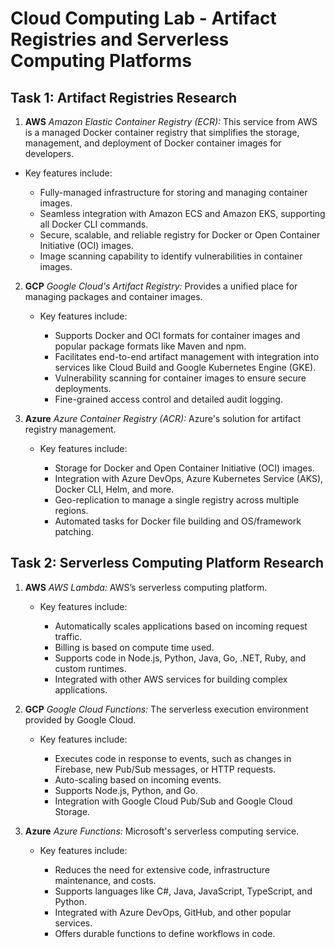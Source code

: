 
# Cloud Computing Lab - Artifact Registries and Serverless Computing Platforms

## Task 1: Artifact Registries Research
1. **AWS** *Amazon Elastic Container Registry (ECR):* This service from AWS is a managed Docker container registry that simplifies the storage, management, and deployment of Docker container images for developers.

 - Key features include:

     - Fully-managed infrastructure for storing and managing container images.
     - Seamless integration with Amazon ECS and Amazon EKS, supporting all Docker CLI commands.
     - Secure, scalable, and reliable registry for Docker or Open Container Initiative (OCI) images.
     - Image scanning capability to identify vulnerabilities in container images.

2. **GCP** *Google Cloud's Artifact Registry:* Provides a unified place for managing packages and container images.

    - Key features include:

      - Supports Docker and OCI formats for container images and popular package formats like Maven and npm.
      - Facilitates end-to-end artifact management with integration into services like Cloud Build and Google Kubernetes Engine (GKE).
      - Vulnerability scanning for container images to ensure secure deployments.
      - Fine-grained access control and detailed audit logging.

3. **Azure** *Azure Container Registry (ACR):* Azure's solution for artifact registry management.

    - Key features include:

        - Storage for Docker and Open Container Initiative (OCI) images.
        - Integration with Azure DevOps, Azure Kubernetes Service (AKS), Docker CLI, Helm, and more.
        - Geo-replication to manage a single registry across multiple regions.
        - Automated tasks for Docker file building and OS/framework patching.

## Task 2: Serverless Computing Platform Research
1. **AWS** *AWS Lambda:* AWS’s serverless computing platform.

    - Key features include:

        - Automatically scales applications based on incoming request traffic.
        - Billing is based on compute time used.
        - Supports code in Node.js, Python, Java, Go, .NET, Ruby, and custom runtimes.
        - Integrated with other AWS services for building complex applications.

2. **GCP** *Google Cloud Functions:* The serverless execution environment provided by Google Cloud.

    - Key features include:

        - Executes code in response to events, such as changes in Firebase, new Pub/Sub messages, or HTTP requests.
        - Auto-scaling based on incoming events.
        - Supports Node.js, Python, and Go.
        - Integration with Google Cloud Pub/Sub and Google Cloud Storage.

3. **Azure** *Azure Functions:* Microsoft's serverless computing service.

    - Key features include:

        - Reduces the need for extensive code, infrastructure maintenance, and costs.
        - Supports languages like C#, Java, JavaScript, TypeScript, and Python.
        - Integrated with Azure DevOps, GitHub, and other popular services.
        - Offers durable functions to define workflows in code.
